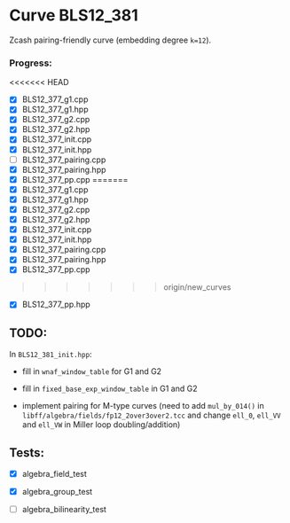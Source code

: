 # Curve BLS12_381
Zcash pairing-friendly curve (embedding degree `k=12`).

### Progress:
<<<<<<< HEAD
- [x] BLS12_377_g1.cpp
- [x] BLS12_377_g1.hpp
- [x] BLS12_377_g2.cpp
- [x] BLS12_377_g2.hpp
- [x] BLS12_377_init.cpp
- [x] BLS12_377_init.hpp
- [ ] BLS12_377_pairing.cpp
- [x] BLS12_377_pairing.hpp
- [x] BLS12_377_pp.cpp
=======
- [x] BLS12_377_g1.cpp
- [x] BLS12_377_g1.hpp
- [x] BLS12_377_g2.cpp
- [x] BLS12_377_g2.hpp
- [x] BLS12_377_init.cpp
- [x] BLS12_377_init.hpp
- [x] BLS12_377_pairing.cpp
- [x] BLS12_377_pairing.hpp
- [x] BLS12_377_pp.cpp
>>>>>>> origin/new_curves
- [x] BLS12_377_pp.hpp

## TODO:
In `BLS12_381_init.hpp`:

* fill in `wnaf_window_table` for G1 and G2

* fill in `fixed_base_exp_window_table` in G1 and G2

* implement pairing for M-type curves (need to add `mul_by_014()` in `libff/algebra/fields/fp12_2over3over2.tcc` and change `ell_0`, `ell_VV` and `ell_VW` in Miller loop doubling/addition)

## Tests:
- [x] algebra_field_test
- [x] algebra_group_test
- [ ] algebra_bilinearity_test

